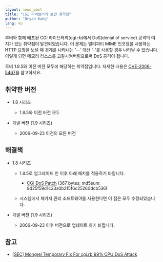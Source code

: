 ```yaml
---
layout: news_post
title: "CGI 라이브러리 보안 취약점"
author: "Bryan Kang"
lang: ko
---
```


루비와 함께 배포된 CGI 라이브러리(cgi.rb)에서 DoS(denial of service) 공격의 여지가 있는 취약점이
발견되었습니다. 이 문제는 멀티파티 MIME 인코딩을 사용하는 HTTP 요청을 보낼 때 경계를 나타내는 \'--\' 대신
\'-\'를 사용할 경우 나타날 수 있습니다. 이렇게 되면 메모리 리소스를 고갈시켜버림으로써 DoS 공격이 됩니다.

루비 1.8.5와 이전 버전 모두에 해당하는 취약점입니다. 자세한 내용은 [CVE-2006-5467][1]을 참고하세요.

## 취약한 버전

* 1\.8 시리즈
  * 1\.8.5와 이전 버전 모두

* 개발 버전 (1.9 시리즈)
  * 2006-09-23 이전의 모든 버전

## 해결책

* 1\.8 시리즈
  * 1\.8.5로 업그레이드 한 이후 아래 패치를 적용하기 바랍니다.
    * [CGI DoS Patch][2] (367 bytes; md5sum:
      9d25f59d1c33a0b215f6c25260dcb536)

  * 시스템에서 패키지 관리 소프트웨어를 사용한다면 이 점은 모두 수정되었습니다.

* 개발 버전 (1.9 시리즈)
  * 2006-09-23 이후 버전으로 업데이트 하기 바랍니다.

## 참고

* [\[SEC\] Mongrel Temporary Fix For cgi.rb 99% CPU DoS Attack][3]



[1]: http://cve.mitre.org/cgi-bin/cvename.cgi?name=CVE-2006-5467
[2]: https://cache.ruby-lang.org/pub/ruby/1.8/ruby-1.8.5-cgi-dos-1.patch
[3]: http://rubyforge.org/pipermail/mongrel-users/2006-October/001946.html

